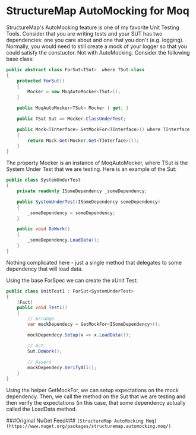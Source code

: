 # StructureMap AutoMocking for Moq
StructureMap's AutoMocking feature is one of my favorite Unit Testing Tools. Consider that you are writing tests and your SUT has two dependencies: one you care about and one that you don't (e.g. logging). Normally, you would need to still create a mock of your logger so that you could satisfy the constuctor. Not with AutoMocking. Consider the following base class:
```c#
public abstract class ForSut<TSut>  where TSut:class
{
    protected ForSut()
    {
        Mocker = new MoqAutoMocker<TSut>();
    }

    public MoqAutoMocker<TSut> Mocker { get; }

    public TSut Sut => Mocker.ClassUnderTest;

    public Mock<TInterface> GetMockFor<TInterface>() where TInterface : class
    {
        return Mock.Get(Mocker.Get<TInterface>());
    }
}
```
The property Mocker is an instance of MoqAutoMocker<TSut>, where TSut is the System Under Test that we are testing. Here is an example of the Sut:

```c#
public class SystemUnderTest
{
    private readonly ISomeDependency _someDependency;

    public SystemUnderTest(ISomeDependency someDependency)
    {
        _someDependency = someDependency;
    }

    public void DoWork()
    {
        _someDependency.LoadData();
    }
}
```
Nothing complicated here - just a single method that delegates to some dependency that will load data.

Using the base ForSpec<TSut> we can create the xUnit Test:

```c#
public class UnitTest1 : ForSut<SystemUnderTest>
{
    [Fact]
    public void Test1()
    {
        // Arrange
        var mockDependecy = GetMockFor<ISomeDependency>();

        mockDependecy.Setup(x => x.LoadData());

        // Act
        Sut.DoWork();
        
        // Assert
        mockDependecy.VerifyAll();
    }
}
```
Using the helper GetMockFor, we can setup expectations on the mock dependency. Then, we call the method on the Sut that we are testing and then verify the expectations (in this case, that some dependency actually called the LoadData method.

###Original NuGet Feed###
`[StructureMap AutoMocking Moq](https://www.nuget.org/packages/structuremap.automocking.moq/)`